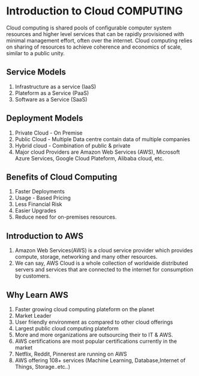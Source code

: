 # **Introduction to Cloud COMPUTING**
Cloud computing is shared pools of configurable computer system resources and higher level services that can be rapidly provisioned with minimal management effort, often over the internet. Cloud computing relies on sharing of resources to achieve coherence and economics of scale, similar to a public unity.

## **Service Models**
1. Infrastructure as a service (IaaS)
2. Plateform as a Service (PaaS)
3. Software as a Service (SaaS)

## **Deployment Models**
1. Private Cloud - On Premise
2. Public Cloud - Multiple Data centre contain data of multiple companies
3. Hybrid cloud - Combination of public & private
4. Major cloud Providers are Amazon Web Services (AWS), Microsoft Azure Services, Google Cloud Plateform, Alibaba cloud, etc.

## **Benefits of Cloud Computing**
1. Faster Deployments
2. Usage -  Based Pricing
3. Less Financial Risk
4. Easier Upgrades
5. Reduce need for on-premises resources.

## **Introduction to AWS**
1. Amazon Web Services(AWS) is a cloud service provider which provides compute, storage, networking and many other resources.
2. We can say, AWS Cloud is a whole collection of worldwide distributed servers and services that are connected to the internet for consumption by customers.

## **Why Learn AWS**
1. Faster growing cloud computing plateform on the planet
2. Market Leader
3. User friendly environment as compared to other cloud offerings
4. Largest public cloud computing plateform
5. More and more organizations are outsourcing their to IT & AWS.
6. AWS certifications are most popular certifications currently in the market
7. Netflix, Reddit, Pinnerest are running on AWS
8. AWS offering 108+ services (Machine Learning, Database,Internet of Things, Storage..etc..)


